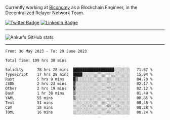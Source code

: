 Currently working at [Biconomy](https://biconomy.io/) as a Blockchain Engineer, in the Decentralized Relayer Network Team.

 [![Twitter Badge](https://img.shields.io/badge/-@ankurdubey521-1ca0f1?style=flat-square&labelColor=1ca0f1&logo=twitter&logoColor=white&link=https://twitter.com/ankurdubey521)](https://twitter.com/ankurdubey521) [![Linkedin Badge](https://img.shields.io/badge/-ankurdubey521-blue?style=flat-square&logo=Linkedin&logoColor=white&link=https://www.linkedin.com/in/ankurdubey521/)](https://www.linkedin.com/in/ankurdubey521/)

<hr/>

![Ankur's GitHub stats](https://github-readme-stats.vercel.app/api?username=ankurdubey521&count_private=true&theme=radical)

<hr/>

<!--START_SECTION:waka-->

```txt
From: 30 May 2023 - To: 29 June 2023

Total Time: 109 hrs 38 mins

Solidity      78 hrs 28 mins  ██████████████████░░░░░░░   71.57 %
TypeScript    17 hrs 28 mins  ████░░░░░░░░░░░░░░░░░░░░░   15.94 %
Rust          5 hrs 9 mins    █▒░░░░░░░░░░░░░░░░░░░░░░░   04.70 %
JSON          2 hrs 23 mins   ▓░░░░░░░░░░░░░░░░░░░░░░░░   02.17 %
Other         2 hrs 19 mins   ▓░░░░░░░░░░░░░░░░░░░░░░░░   02.12 %
Bash          1 hr 38 mins    ▒░░░░░░░░░░░░░░░░░░░░░░░░   01.49 %
YAML          55 mins         ▒░░░░░░░░░░░░░░░░░░░░░░░░   00.85 %
Text          31 mins         ░░░░░░░░░░░░░░░░░░░░░░░░░   00.48 %
CSV           18 mins         ░░░░░░░░░░░░░░░░░░░░░░░░░   00.28 %
TOML          16 mins         ░░░░░░░░░░░░░░░░░░░░░░░░░   00.24 %
```

<!--END_SECTION:waka-->
